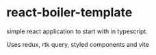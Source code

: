 # react-boiler-template
simple react application to start with in typescript.


Uses redux, rtk query, styled components and vite
